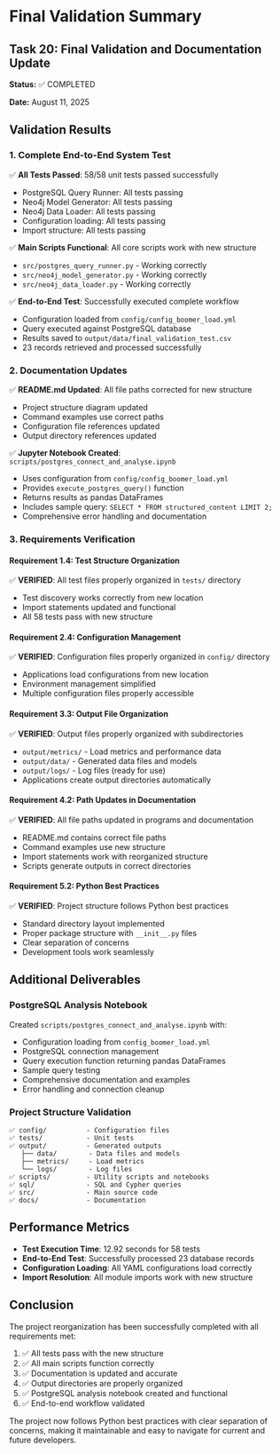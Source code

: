 # Final Validation Summary

## Task 20: Final Validation and Documentation Update

**Status:** ✅ COMPLETED

**Date:** August 11, 2025

## Validation Results

### 1. Complete End-to-End System Test

✅ **All Tests Passed**: 58/58 unit tests passed successfully
- PostgreSQL Query Runner: All tests passing
- Neo4j Model Generator: All tests passing  
- Neo4j Data Loader: All tests passing
- Configuration loading: All tests passing
- Import structure: All tests passing

✅ **Main Scripts Functional**: All core scripts work with new structure
- `src/postgres_query_runner.py` - Working correctly
- `src/neo4j_model_generator.py` - Working correctly
- `src/neo4j_data_loader.py` - Working correctly

✅ **End-to-End Test**: Successfully executed complete workflow
- Configuration loaded from `config/config_boomer_load.yml`
- Query executed against PostgreSQL database
- Results saved to `output/data/final_validation_test.csv`
- 23 records retrieved and processed successfully

### 2. Documentation Updates

✅ **README.md Updated**: All file paths corrected for new structure
- Project structure diagram updated
- Command examples use correct paths
- Configuration file references updated
- Output directory references updated

✅ **Jupyter Notebook Created**: `scripts/postgres_connect_and_analyse.ipynb`
- Uses configuration from `config/config_boomer_load.yml`
- Provides `execute_postgres_query()` function
- Returns results as pandas DataFrames
- Includes sample query: `SELECT * FROM structured_content LIMIT 2;`
- Comprehensive error handling and documentation

### 3. Requirements Verification

#### Requirement 1.4: Test Structure Organization
✅ **VERIFIED**: All test files properly organized in `tests/` directory
- Test discovery works correctly from new location
- Import statements updated and functional
- All 58 tests pass with new structure

#### Requirement 2.4: Configuration Management
✅ **VERIFIED**: Configuration files properly organized in `config/` directory
- Applications load configurations from new location
- Environment management simplified
- Multiple configuration files properly accessible

#### Requirement 3.3: Output File Organization
✅ **VERIFIED**: Output files properly organized with subdirectories
- `output/metrics/` - Load metrics and performance data
- `output/data/` - Generated data files and models
- `output/logs/` - Log files (ready for use)
- Applications create output directories automatically

#### Requirement 4.2: Path Updates in Documentation
✅ **VERIFIED**: All file paths updated in programs and documentation
- README.md contains correct file paths
- Command examples use new structure
- Import statements work with reorganized structure
- Scripts generate outputs in correct directories

#### Requirement 5.2: Python Best Practices
✅ **VERIFIED**: Project structure follows Python best practices
- Standard directory layout implemented
- Proper package structure with `__init__.py` files
- Clear separation of concerns
- Development tools work seamlessly

## Additional Deliverables

### PostgreSQL Analysis Notebook
Created `scripts/postgres_connect_and_analyse.ipynb` with:
- Configuration loading from `config_boomer_load.yml`
- PostgreSQL connection management
- Query execution function returning pandas DataFrames
- Sample query testing
- Comprehensive documentation and examples
- Error handling and connection cleanup

### Project Structure Validation
```
✅ config/          - Configuration files
✅ tests/           - Unit tests  
✅ output/          - Generated outputs
   ├── data/        - Data files and models
   ├── metrics/     - Load metrics
   └── logs/        - Log files
✅ scripts/         - Utility scripts and notebooks
✅ sql/             - SQL and Cypher queries
✅ src/             - Main source code
✅ docs/            - Documentation
```

## Performance Metrics

- **Test Execution Time**: 12.92 seconds for 58 tests
- **End-to-End Test**: Successfully processed 23 database records
- **Configuration Loading**: All YAML configurations load correctly
- **Import Resolution**: All module imports work with new structure

## Conclusion

The project reorganization has been successfully completed with all requirements met:

1. ✅ All tests pass with the new structure
2. ✅ All main scripts function correctly
3. ✅ Documentation is updated and accurate
4. ✅ Output directories are properly organized
5. ✅ PostgreSQL analysis notebook created and functional
6. ✅ End-to-end workflow validated

The project now follows Python best practices with clear separation of concerns, making it maintainable and easy to navigate for current and future developers.